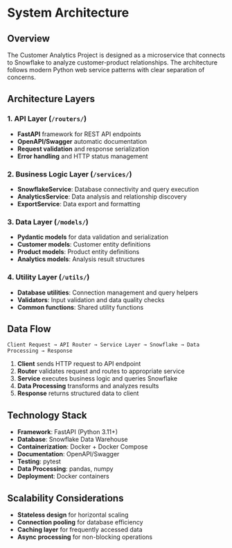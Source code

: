 # System Architecture

## Overview

The Customer Analytics Project is designed as a microservice that connects to Snowflake to analyze customer-product relationships. The architecture follows modern Python web service patterns with clear separation of concerns.

## Architecture Layers

### 1. API Layer (`/routers/`)
- **FastAPI** framework for REST API endpoints
- **OpenAPI/Swagger** automatic documentation
- **Request validation** and response serialization
- **Error handling** and HTTP status management

### 2. Business Logic Layer (`/services/`)
- **SnowflakeService**: Database connectivity and query execution
- **AnalyticsService**: Data analysis and relationship discovery
- **ExportService**: Data export and formatting

### 3. Data Layer (`/models/`)
- **Pydantic models** for data validation and serialization
- **Customer models**: Customer entity definitions
- **Product models**: Product entity definitions  
- **Analytics models**: Analysis result structures

### 4. Utility Layer (`/utils/`)
- **Database utilities**: Connection management and query helpers
- **Validators**: Input validation and data quality checks
- **Common functions**: Shared utility functions

## Data Flow

```
Client Request → API Router → Service Layer → Snowflake → Data Processing → Response
```

1. **Client** sends HTTP request to API endpoint
2. **Router** validates request and routes to appropriate service
3. **Service** executes business logic and queries Snowflake
4. **Data Processing** transforms and analyzes results
5. **Response** returns structured data to client

## Technology Stack

- **Framework**: FastAPI (Python 3.11+)
- **Database**: Snowflake Data Warehouse
- **Containerization**: Docker + Docker Compose
- **Documentation**: OpenAPI/Swagger
- **Testing**: pytest
- **Data Processing**: pandas, numpy
- **Deployment**: Docker containers

## Scalability Considerations

- **Stateless design** for horizontal scaling
- **Connection pooling** for database efficiency
- **Caching layer** for frequently accessed data
- **Async processing** for non-blocking operations
